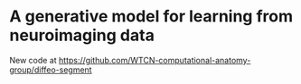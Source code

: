 # A generative model for learning from neuroimaging data

New code at https://github.com/WTCN-computational-anatomy-group/diffeo-segment
